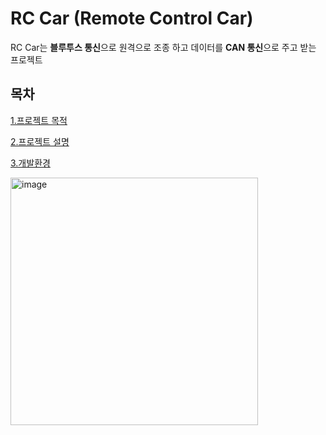 # **RC Car (Remote Control Car)**

RC Car는 **블루투스 통신**으로 원격으로 조종 하고 데이터를 **CAN 통신**으로 주고 받는 프로젝트

## 목차
[1.프로젝트 목적](#프로젝트-목적)

[2.프로젝트 설명](#프로젝트-설명)

[3.개발환경](#개발환경)

<img width="396" alt="image" src="https://github.com/JHyeok97/RC_Car/assets/95965218/e62fdd47-752c-4e25-adc3-e1cb157718a5">
